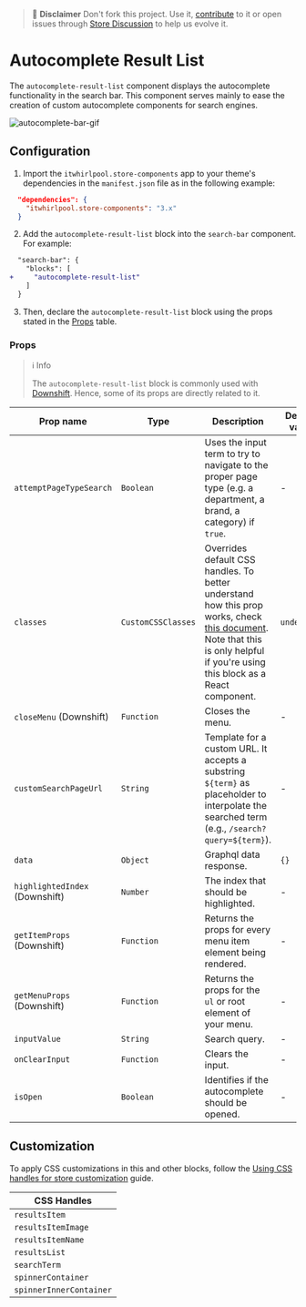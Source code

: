 >📢 **Disclaimer** Don't fork this project. Use it, [contribute](https://github.com/vtex-apps/store-components) to it or open issues through [Store Discussion](https://github.com/vtex-apps/store-discussion) to help us evolve it.

# Autocomplete Result List

The `autocomplete-result-list` component displays the autocomplete functionality in the search bar. This component serves mainly to ease the creation of custom autocomplete components for search engines.

![autocomplete-bar-gif](https://user-images.githubusercontent.com/67270558/147763822-a47487e7-35d1-4d42-a30e-2b505209b5f2.gif)

## Configuration

1. Import the `itwhirlpool.store-components` app to your theme's dependencies in the `manifest.json` file as in the following example:

```json
  "dependencies": {
    "itwhirlpool.store-components": "3.x"
  }
```

2. Add the `autocomplete-result-list` block into the `search-bar` component. For example:

```diff
  "search-bar": {
    "blocks": [
+     "autocomplete-result-list"
    ]
  }
```

3. Then, declare the `autocomplete-result-list` block using the props stated in the [Props](#props) table.

### Props

> ℹ️ Info
>
> The `autocomplete-result-list` block is commonly used with [Downshift](https://github.com/downshift-js/downshift). Hence, some of its props are directly related to it.

| Prop name                      | Type               | Description                                                                                                                                                                                                                                              | Default value |
| ------------------------------ | ------------------ | -------------------------------------------------------------------------------------------------------------------------------------------------------------------------------------------------------------------------------------------------------- | ------------- |
| `attemptPageTypeSearch`        | `Boolean`          | Uses the input term to try to navigate to the proper page type (e.g. a department, a brand, a category) if `true`.                                                                                                                                       | -             |
| `classes`                      | `CustomCSSClasses` | Overrides default CSS handles. To better understand how this prop works, check [this document](https://github.com/vtex-apps/css-handles#usecustomclasses). Note that this is only helpful if you're using this block as a React component.| `undefined`   |
| `closeMenu` (Downshift)        | `Function`         | Closes the menu.                                                                                                                                                                                                                                         | -             |
| `customSearchPageUrl`          | `String`           | Template for a custom URL. It accepts a substring `${term}` as placeholder to interpolate the searched term (e.g., `/search?query=${term}`).                                                                                                             | -             |
| `data`                         | `Object`           | Graphql data response.                                                                                                                                                                                                                                   | `{}`          |
| `highlightedIndex` (Downshift) | `Number`           | The index that should be highlighted.                                                                                                                                                                                                                    | -             |
| `getItemProps` (Downshift)     | `Function`         | Returns the props for every menu item element being rendered.                                                                                                                                                                                            | -             |
| `getMenuProps` (Downshift)     | `Function`         | Returns the props for the `ul` or root element of your menu.                                                                                                                                                                                             | -             |
| `inputValue`                   | `String`           | Search query.                                                                                                                                                                                                                                            | -             |
| `onClearInput`                 | `Function`         | Clears the input.                                                                                                                                                                                                                                        | -             |
| `isOpen`                       | `Boolean`          | Identifies if the autocomplete should be opened.                                                                                                                                                                                                         | -             |

## Customization 

To apply CSS customizations in this and other blocks, follow the [Using CSS handles for store customization](https://developers.vtex.com/vtex-developer-docs/docs/vtex-io-documentation-using-css-handles-for-store-customization) guide.

| CSS Handles             |
| ----------------------- |
| `resultsItem`           |
| `resultsItemImage`      |
| `resultsItemName`       |
| `resultsList`           |
| `searchTerm`            |
| `spinnerContainer`      |
| `spinnerInnerContainer` |
